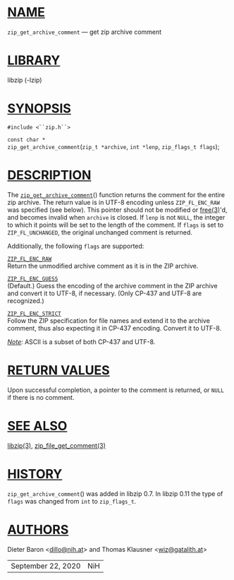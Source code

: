 # [NAME](#NAME)

`zip_get_archive_comment` — get zip archive comment

# [LIBRARY](#LIBRARY)

libzip (-lzip)

# [SYNOPSIS](#SYNOPSIS)

`#include <``zip.h``>`

`const char *`  
`zip_get_archive_comment`(`zip_t *archive`, `int *lenp`,
`zip_flags_t flags`);

# [DESCRIPTION](#DESCRIPTION)

The [`zip_get_archive_comment`](#zip_get_archive_comment)() function
returns the comment for the entire zip archive. The return value is in
UTF-8 encoding unless `ZIP_FL_ENC_RAW` was specified (see below). This
pointer should not be modified or
[free(3)](http://pubs.opengroup.org/onlinepubs/9699919799/functions/free.md)'d,
and becomes invalid when `archive` is closed. If `lenp` is not `NULL`,
the integer to which it points will be set to the length of the comment.
If `flags` is set to `ZIP_FL_UNCHANGED`, the original unchanged comment
is returned.

Additionally, the following `flags` are supported:

[`ZIP_FL_ENC_RAW`](#ZIP_FL_ENC_RAW)  
Return the unmodified archive comment as it is in the ZIP archive.

[`ZIP_FL_ENC_GUESS`](#ZIP_FL_ENC_GUESS)  
(Default.) Guess the encoding of the archive comment in the ZIP archive
and convert it to UTF-8, if necessary. (Only CP-437 and UTF-8 are
recognized.)

[`ZIP_FL_ENC_STRICT`](#ZIP_FL_ENC_STRICT)  
Follow the ZIP specification for file names and extend it to the archive
comment, thus also expecting it in CP-437 encoding. Convert it to UTF-8.

[*Note*](#Note): ASCII is a subset of both CP-437 and UTF-8.

# [RETURN VALUES](#RETURN_VALUES)

Upon successful completion, a pointer to the comment is returned, or
`NULL` if there is no comment.

# [SEE ALSO](#SEE_ALSO)

[libzip(3)](libzip.md),
[zip_file_get_comment(3)](zip_file_get_comment.md)

# [HISTORY](#HISTORY)

`zip_get_archive_comment`() was added in libzip 0.7. In libzip 0.11 the
type of `flags` was changed from `int` to `zip_flags_t`.

# [AUTHORS](#AUTHORS)

Dieter Baron \<[dillo@nih.at](mailto:dillo@nih.at)\> and Thomas Klausner
\<[wiz@gatalith.at](mailto:wiz@gatalith.at)\>

|                    |     |
|--------------------|-----|
| September 22, 2020 | NiH |
